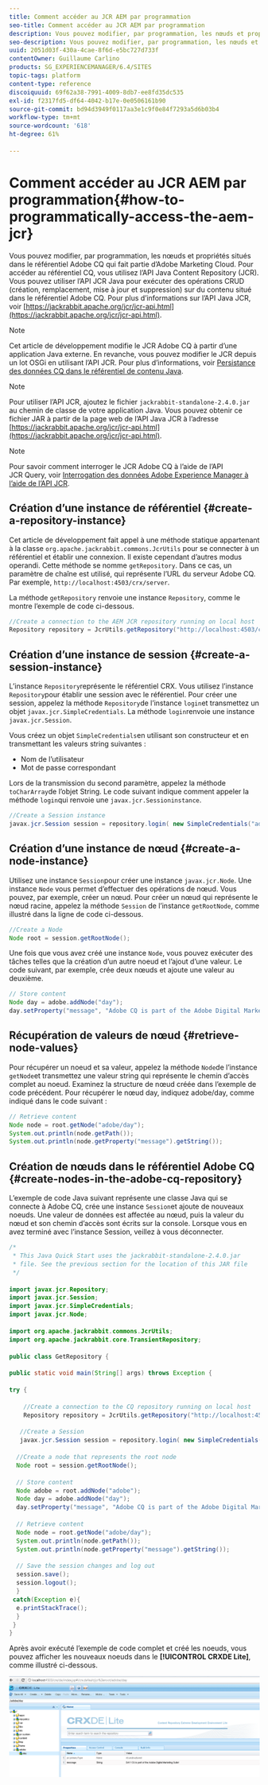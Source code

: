 ```yaml
---
title: Comment accéder au JCR AEM par programmation
seo-title: Comment accéder au JCR AEM par programmation
description: Vous pouvez modifier, par programmation, les nœuds et propriétés situés dans le référentiel AEM qui fait partie d’Adobe Marketing Cloud.
seo-description: Vous pouvez modifier, par programmation, les nœuds et propriétés situés dans le référentiel AEM qui fait partie d’Adobe Marketing Cloud.
uuid: 2051d03f-430a-4cae-8f6d-e5bc727d733f
contentOwner: Guillaume Carlino
products: SG_EXPERIENCEMANAGER/6.4/SITES
topic-tags: platform
content-type: reference
discoiquuid: 69f62a38-7991-4009-8db7-ee8fd35dc535
exl-id: f2317fd5-df64-4042-b17e-0e0506161b90
source-git-commit: bd94d3949f0117aa3e1c9f0e84f7293a5d6b03b4
workflow-type: tm+mt
source-wordcount: '618'
ht-degree: 61%

---
```


# Comment accéder au JCR AEM par programmation{#how-to-programmatically-access-the-aem-jcr}

Vous pouvez modifier, par programmation, les nœuds et propriétés situés dans le référentiel Adobe CQ qui fait partie d’Adobe Marketing Cloud. Pour accéder au référentiel CQ, vous utilisez l’API Java Content Repository (JCR). Vous pouvez utiliser l’API JCR Java pour exécuter des opérations CRUD (création, remplacement, mise à jour et suppression) sur du contenu situé dans le référentiel Adobe CQ. Pour plus d’informations sur l’API Java JCR, voir [https://jackrabbit.apache.org/jcr/jcr-api.html](https://jackrabbit.apache.org/jcr/jcr-api.html).

>[!NOTE]
>
>Cet article de développement modifie le JCR Adobe CQ à partir d’une application Java externe. En revanche, vous pouvez modifier le JCR depuis un lot OSGi en utilisant l’API JCR. Pour plus d’informations, voir [Persistance des données CQ dans le référentiel de contenu Java](https://helpx.adobe.com/experience-manager/using/persisting-cq-data-java-content1.html).

>[!NOTE]
>
>Pour utiliser l’API JCR, ajoutez le fichier `jackrabbit-standalone-2.4.0.jar` au chemin de classe de votre application Java. Vous pouvez obtenir ce fichier JAR à partir de la page web de l’API Java JCR à l’adresse [https://jackrabbit.apache.org/jcr/jcr-api.html](https://jackrabbit.apache.org/jcr/jcr-api.html).

>[!NOTE]
>
>Pour savoir comment interroger le JCR Adobe CQ à l’aide de l’API JCR Query, voir [Interrogation des données Adobe Experience Manager à l’aide de l’API JCR](https://helpx.adobe.com/experience-manager/using/querying-experience-manager-data-using1.html).

## Création d’une instance de référentiel {#create-a-repository-instance}

Cet article de développement fait appel à une méthode statique appartenant à la classe `org.apache.jackrabbit.commons.JcrUtils` pour se connecter à un référentiel et établir une connexion. Il existe cependant d’autres modus operandi. Cette méthode se nomme `getRepository`. Dans ce cas, un paramètre de chaîne est utilisé, qui représente l’URL du serveur Adobe CQ. Par exemple, `http://localhost:4503/crx/server`.

La méthode `getRepository` renvoie une instance `Repository`, comme le montre l’exemple de code ci-dessous.

```java
//Create a connection to the AEM JCR repository running on local host
Repository repository = JcrUtils.getRepository("http://localhost:4503/crx/server");
```

## Création d’une instance de session {#create-a-session-instance}

L’instance `Repository`représente le référentiel CRX. Vous utilisez l’instance `Repository`pour établir une session avec le référentiel. Pour créer une session, appelez la méthode `Repository`de l’instance `login`et transmettez un objet `javax.jcr.SimpleCredentials`. La méthode `login`renvoie une instance `javax.jcr.Session`.

Vous créez un objet `SimpleCredentials`en utilisant son constructeur et en transmettant les valeurs string suivantes :

* Nom de l’utilisateur
* Mot de passe correspondant

Lors de la transmission du second paramètre, appelez la méthode `toCharArray`de l’objet String. Le code suivant indique comment appeler la méthode `login`qui renvoie une `javax.jcr.Sessioninstance`.

```java
//Create a Session instance
javax.jcr.Session session = repository.login( new SimpleCredentials("admin", "admin".toCharArray()));
```

## Création d’une instance de nœud {#create-a-node-instance}

Utilisez une instance `Session`pour créer une instance `javax.jcr.Node`. Une instance `Node` vous permet d’effectuer des opérations de nœud. Vous pouvez, par exemple, créer un nœud. Pour créer un nœud qui représente le nœud racine, appelez la méthode `Session` de l’instance `getRootNode`, comme illustré dans la ligne de code ci-dessous.

```java
//Create a Node
Node root = session.getRootNode();
```

Une fois que vous avez créé une instance `Node`, vous pouvez exécuter des tâches telles que la création d’un autre noeud et l’ajout d’une valeur. Le code suivant, par exemple, crée deux nœuds et ajoute une valeur au deuxième.

```java
// Store content 
Node day = adobe.addNode("day");
day.setProperty("message", "Adobe CQ is part of the Adobe Digital Marketing Suite!");
```

## Récupération de valeurs de nœud  {#retrieve-node-values}

Pour récupérer un noeud et sa valeur, appelez la méthode `Node`de l’instance `getNode`et transmettez une valeur string qui représente le chemin d’accès complet au noeud. Examinez la structure de nœud créée dans l’exemple de code précédent. Pour récupérer le nœud day, indiquez adobe/day, comme indiqué dans le code suivant :

```java
// Retrieve content
Node node = root.getNode("adobe/day");
System.out.println(node.getPath());
System.out.println(node.getProperty("message").getString());
```

## Création de nœuds dans le référentiel Adobe CQ  {#create-nodes-in-the-adobe-cq-repository}

L’exemple de code Java suivant représente une classe Java qui se connecte à Adobe CQ, crée une instance `Session`et ajoute de nouveaux noeuds. Une valeur de données est affectée au nœud, puis la valeur du nœud et son chemin d’accès sont écrits sur la console. Lorsque vous en avez terminé avec l’instance Session, veillez à vous déconnecter.

```java
/*
 * This Java Quick Start uses the jackrabbit-standalone-2.4.0.jar
 * file. See the previous section for the location of this JAR file
 */
 
import javax.jcr.Repository; 
import javax.jcr.Session; 
import javax.jcr.SimpleCredentials; 
import javax.jcr.Node; 
 
import org.apache.jackrabbit.commons.JcrUtils;
import org.apache.jackrabbit.core.TransientRepository;

public class GetRepository {

public static void main(String[] args) throws Exception { 
 
try { 
 
    //Create a connection to the CQ repository running on local host 
    Repository repository = JcrUtils.getRepository("http://localhost:4503/crx/server");
   
   //Create a Session
   javax.jcr.Session session = repository.login( new SimpleCredentials("admin", "admin".toCharArray())); 
 
  //Create a node that represents the root node
  Node root = session.getRootNode(); 
 
  // Store content 
  Node adobe = root.addNode("adobe"); 
  Node day = adobe.addNode("day"); 
  day.setProperty("message", "Adobe CQ is part of the Adobe Digital Marketing Suite!");

  // Retrieve content 
  Node node = root.getNode("adobe/day"); 
  System.out.println(node.getPath()); 
  System.out.println(node.getProperty("message").getString()); 
 
  // Save the session changes and log out
  session.save(); 
  session.logout();
  }
 catch(Exception e){
  e.printStackTrace();
  }
 } 
}
```

Après avoir exécuté l’exemple de code complet et créé les noeuds, vous pouvez afficher les nouveaux noeuds dans le **[!UICONTROL CRXDE Lite]**, comme illustré ci-dessous.

![chlimage_1-68](assets/chlimage_1-68.png)
